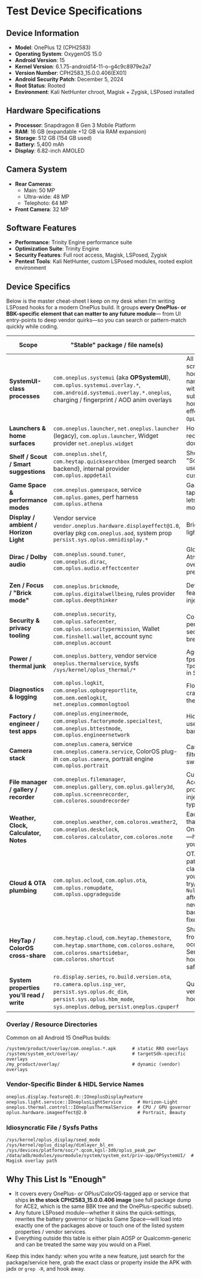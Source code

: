 # Test Device Specifications

## Device Information
- **Model**: OnePlus 12 (CPH2583)
- **Operating System**: OxygenOS 15.0
- **Android Version**: 15
- **Kernel Version**: 6.1.75-android14-11-o-g4c9c8979e2a7
- **Version Number**: CPH2583_15.0.0.406(EX01)
- **Android Security Patch**: December 5, 2024
- **Root Status**: Rooted
- **Environment**: Kali NetHunter chroot, Magisk + Zygisk, LSPosed installed

## Hardware Specifications
- **Processor**: Snapdragon 8 Gen 3 Mobile Platform
- **RAM**: 16 GB (expandable +12 GB via RAM expansion)
- **Storage**: 512 GB (154 GB used)
- **Battery**: 5,400 mAh
- **Display**: 6.82-inch AMOLED

## Camera System
- **Rear Cameras**:
  - Main: 50 MP
  - Ultra-wide: 48 MP
  - Telephoto: 64 MP
- **Front Camera**: 32 MP

## Software Features
- **Performance**: Trinity Engine performance suite
- **Optimization Suite**: Trinity Engine
- **Security Features**: Full root access, Magisk, LSPosed, Zygisk
- **Pentest Tools**: Kali NetHunter, custom LSPosed modules, rooted exploit environment

## Device Specifics

Below is the master cheat-sheet I keep on my desk when I'm writing LSPosed hooks for a modern OnePlus build.
It groups **every OnePlus- or BBK-specific element that can matter to any future module**— from UI entry-points to deep vendor quirks—so you can search or pattern-match quickly while coding.

| Scope | "Stable" package / file name(s) | Why it matters to LSPosed | Typical on-disk path (readonly slots) | Notes / gotchas |
|-------|--------------------------------|---------------------------|---------------------------------------|-----------------|
| **SystemUI-class processes** | `com.oneplus.systemui` (aka **OPSystemUI**), `com.oplus.systemui.overlay.*`, `com.android.systemui.overlay.*.oneplus`, charging / fingerprint / AOD anim overlays | All status-bar, QS, lock-screen, power-menu hooks live here. Class names are **not** 1-to-1 with AOSP—e.g. `OpClock` subclasses AOSP `Clock`; horizon-light edge effects sit in `OpLightEffectController`. | `/system_ext/priv-app/OPSystemUI/OPSystemUI.apk` plus overlay splits under `/system/product/overlay/` | Hard-code these if your firmware never updates; otherwise keep a fallback to AOSP names. |
| **Launchers & home surfaces** | `com.oneplus.launcher`, `net.oneplus.launcher` (legacy), `com.oplus.launcher`, Widget provider `net.oneplus.widget` | Hooks for icon grid, recents animations, double-tap gestures. | `/product/priv-app/OPLauncher3/OPLauncher3.apk` | On CPH2583 the package exports a `oem.intent.action.SHELF_ENTER` broadcast for Shelf; hijack that if you're modding Shelf. |
| **Shelf / Scout / Smart suggestions** | `com.oneplus.shelf`, `com.heytap.quicksearchbox` (merged search backend), internal provider `com.oplus.appdetail` | Shelf cards rendering & "Scout" universal search; useful for injecting custom cards. | `/product/app/Shelf/Shelf.apk` | Scout search is a ContentProvider, not an Activity—LSPosed has to hook `call()` not `onCreate()`. |
| **Game Space & performance modes** | `com.oneplus.gamespace`, service `com.oplus.games`, perf harness `com.oplus.athena` | Game FPS overlay, mis-tap prevention; hooking lets you spoof game mode. | `/product/app/OPGameSpace/OPGameSpace.apk` | Game overlay lives in a separate process, so you need `handleLoadPackage` for both `gamespace` and `systemui`. |
| **Display / ambient / Horizon Light** | Vendor service `vendor.oneplus.hardware.displayeffect@1.0`, overlay pkg `com.oneplus.aod`, system prop `persist.sys.oplus.omnidisplay.*` | Brightness tints, edge-lighting, DC-dimming. | HIDL service lives under `/vendor/bin/` | You can't touch HIDL with LSPosed, but SystemUI calls its AIDL shim `OneplusDisplayEffectManager`; hook that instead. |
| **Dirac / Dolby audio** | `com.oneplus.sound.tuner`, `com.oneplus.dirac`, `com.oplus.audio.effectcenter` | Global EQ & Dolby Atmos. Hooking lets you override per-app presets. | `/system_ext/app/DiracManager/DiracManager.apk` | Almost every audio path update goes through `android.media.AudioSystem#setParameters()`—hook once. |
| **Zen / Focus / "Brick mode"** | `com.oneplus.brickmode`, `com.oplus.digitalwellbeing`, rules provider `com.oplus.deepthinker` | Device-wide "time-out" feature; good place to inject automation APIs. | `/system_ext/app/BrickMode/BrickMode.apk` | Disabling BrickMode crashes if its companion service `deepthinker` is missing—keep both packages enabled in LSPosed test builds. |
| **Security & privacy tooling** | `com.oneplus.security`, `com.oplus.safecenter`, `com.oplus.securitypermission`, Wallet `com.finshell.wallet`, account sync `com.oneplus.account` | Controls dynamic permission revocation & secure keyboard; often breaks invasive hooks. | `/system_ext/priv-app/OPSafecenter/OPSafecenter.apk` | Hooks that alter clipboard or key events should also whitelist the secure keyboard package. |
| **Power / thermal junk** | `com.oneplus.battery`, vendor service `oneplus.thermalservice`, sysfs `/sys/kernel/oplus_thermal/*` | Aggressive throttling if fps drops; you'll hook `TpdPowerMonitorService` in SystemUI. | Service JAR at `/system_ext/framework/oplus-services.jar` | Kernel path constants are hard-coded → safe to inline if firmware is frozen. |
| **Diagnostics & logging** | `com.oplus.logkit`, `com.oneplus.opbugreportlite`, `com.oem.oemlogkit`, `net.oneplus.commonlogtool` | Floods logcat; LSPosed crashes easier when these spam. | `/vendor/bin/logkitsd` (native) + `/system_ext/app/OPLogKit/...` | To silence spam, hook their `println_native()` wrappers instead of burying the whole tag. |
| **Factory / engineer / test apps** | `com.oneplus.engineermode`, `com.oneplus.factorymode.specialtest`, `com.oneplus.bttestmode`, `com.oplus.engineernetwork` | Hidden Activities with useful toggles (5G bands, high-brightness). | `/product/app/EngineerMode/EngineerMode.apk` | Never remove `com.oplus.exsystemservice`—device hard-bricks on boot |
| **Camera stack** | `com.oneplus.camera`, service `com.oneplus.camera.service`, ColorOS plug-in `com.oplus.camera`, portrait engine `com.oplus.portrait` | Camera HAL settings, filters; LSPosed can swap post-proc libs. | `/system_ext/app/OnePlusCamera/OnePlusCamera.apk` | ColorOS plug-in has its **own** `CameraProvider` binder—hook both. |
| **File manager / gallery / recorder** | `com.oneplus.filemanager`, `com.oneplus.gallery`, `com.oplus.gallery3d`, `com.oplus.screenrecorder`, `com.coloros.soundrecorder` | Custom SAF (Storage Access Framework) providers—great for injecting custom MIME types. | `/product/app/OPFileManager/...` etc. | File-manager SAF ID is `com.oneplus.filemanager.documents`; remember to whitelist in intents. |
| **Weather, Clock, Calculator, Notes** | `com.oneplus.weather`, `com.coloros.weather2`, `com.oneplus.deskclock`, `com.coloros.calculator`, `com.coloros.note` | Each exports widgets that inflate with OnePlus-only resources—hook `onCreateView()` if you want global theming. | `/product/app/OPWeather/...` | Clock faces sit in `com.oneplus.deskclock.widget` (not SystemUI). |
| **Cloud & OTA plumbing** | `com.oplus.ocloud`, `com.oplus.ota`, `com.oplus.romupdate`, `com.oplus.upgradeguide` | OTA checker auto-patches framework classes at boot; shield your hooks with a try/catch that ignores `NullPointerException` after OTAs—even if you never update there are background app hot-fixes. | `/system_ext/priv-app/OPOTA/...` |  |
| **HeyTap / ColorOS cross-share** | `com.heytap.cloud`, `com.heytap.themestore`, `com.heytap.smarthome`, `com.coloros.oshare`, `com.coloros.smartsidebar`, `com.coloros.shortcut` | Shared libraries originally from OPPO phones; occasionally start Services by reflection—hook class-not-found safe. | `/product/app/HeyTapCloud/...` | When these crash, SystemUI catches and shows a "Smart Sidebar stopped" toast—add your own error filter to keep logs readable. |
| **System properties you'll read / write** | `ro.display.series`, `ro.build.version.ota`, `ro.camera.oplus.isp_ver`, `persist.sys.oplus.dc_dim`, `persist.sys.oplus.hbm_mode`, `sys.oneplus.debug`, `persist.oneplus.cpuperf` | Quick way to toggle vendor features from hooks. | `getprop` / `setprop` | Props live in `/vendor/default.prop` or `/product/build.prop`; both are immutable at runtime, so use `setprop` only for debugging. |

### Overlay / Resource Directories

Common on all Android 15 OnePlus builds:

```
/system/product/overlay/com.oneplus.*.apk      # static RRO overlays
/system/system_ext/overlay/                    # targetSdk-specific overlays
/my_product/overlay/                           # dynamic (vendor) overlays
```

### Vendor-Specific Binder & HIDL Service Names

```
oneplus.display.feature@1.0::IOneplusDisplayFeature
oneplus.light.service::IOneplusLightService      # Horizon-Light
oneplus.thermal.control::IOneplusThermalService  # CPU / GPU governor
oplus.hardware.imageeffect@2.0                   # Portrait, Beauty
```

### Idiosyncratic File / Sysfs Paths

```
/sys/kernel/oplus_display/seed_mode
/sys/kernel/oplus_display/dimlayer_bl_en
/sys/devices/platform/soc/*.qcom,kgsl-3d0/oplus_peak_pwr
/data/adb/modules/yourmodule/system/system_ext/priv-app/OPSystemUI/  # Magisk overlay path
```

## Why This List Is "Enough"

* It covers every OnePlus- or OPlus/ColorOS-tagged app or service that ships **in the stock CPH2583_15.0.0.406 image** (see full package dump for ACE2, which is the same BBK tree and the OnePlus-specific subset).
* Any future LSPosed module—whether it skins the quick-settings, rewrites the battery governor or hijacks Game Space—will load into exactly one of the packages above or touch one of the listed system properties / vendor services.
* Everything outside this table is either plain AOSP or Qualcomm-generic and can be treated the same way you would on a Pixel.

Keep this index handy: when you write a new feature, just search for the package/service here, grab the exact class or property inside the APK with jadx or `grep -R`, and hook away.
